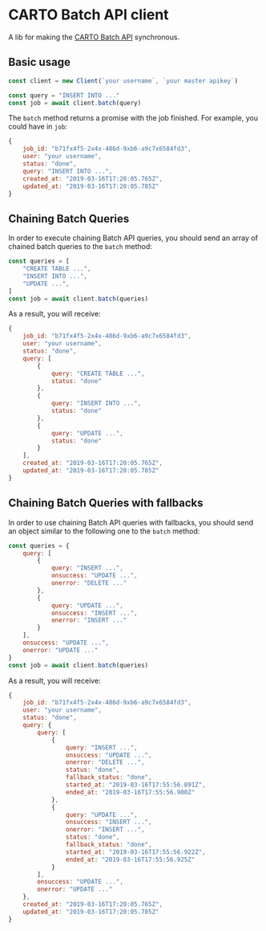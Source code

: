 # CARTO Batch API client

A lib for making the [CARTO Batch API](https://carto.com/developers/sql-api/guides/batch-queries) synchronous.


## Basic usage

```javascript
const client = new Client(`your username`, `your master apikey`)

const query = "INSERT INTO ..."
const job = await client.batch(query)
```

The `batch` method returns a promise with the job finished. For example, you could have in `job`:

```javascript
{
    job_id: "b71fx4f5-2x4x-486d-9xb6-a9c7x6584fd3",
    user: "your username",
    status: "done",
    query: "INSERT INTO ...",
    created_at: "2019-03-16T17:20:05.765Z",
    updated_at: "2019-03-16T17:20:05.785Z"
}
```


## Chaining Batch Queries

In order to execute chaining Batch API queries, you should send an array of chained batch queries to the `batch` method:

```javascript
const queries = [
    "CREATE TABLE ...",
    "INSERT INTO ...",
    "UPDATE ...",
]
const job = await client.batch(queries)
```

As a result, you will receive:
```javascript
{
    job_id: "b71fx4f5-2x4x-486d-9xb6-a9c7x6584fd3",
    user: "your username",
    status: "done",
    query: [
        {
            query: "CREATE TABLE ...",
            status: "done"
        },
        {
            query: "INSERT INTO ...",
            status: "done"
        },
        {
            query: "UPDATE ...",
            status: "done"
        }
    ],
    created_at: "2019-03-16T17:20:05.765Z",
    updated_at: "2019-03-16T17:20:05.785Z"
}
```


## Chaining Batch Queries with fallbacks

In order to use chaining Batch API queries with fallbacks, you should send an object similar to the following one to the `batch` method:

```javascript
const queries = {
    query: [
        {
            query: "INSERT ...",
            onsuccess: "UPDATE ...",
            onerror: "DELETE ..."
        },
        {
            query: "UPDATE ...",
            onsuccess: "INSERT ...",
            onerror: "INSERT ..."
        }
    ],
    onsuccess: "UPDATE ...",
    onerror: "UPDATE ..."
}
const job = await client.batch(queries)
```

As a result, you will receive:

```javascript
{
    job_id: "b71fx4f5-2x4x-486d-9xb6-a9c7x6584fd3",
    user: "your username",
    status: "done",
    query: {
        query: [
            {
                query: "INSERT ...",
                onsuccess: "UPDATE ...",
                onerror: "DELETE ...",
                status: "done",
                fallback_status: "done",
                started_at: "2019-03-16T17:55:56.891Z",
                ended_at: "2019-03-16T17:55:56.900Z"
            },
            {
                query: "UPDATE ...",
                onsuccess: "INSERT ...",
                onerror: "INSERT ...",
                status: "done",
                fallback_status: "done",
                started_at: "2019-03-16T17:55:56.922Z",
                ended_at: "2019-03-16T17:55:56.925Z"
            }
        ],
        onsuccess: "UPDATE ...",
        onerror: "UPDATE ..."
    },
    created_at: "2019-03-16T17:20:05.765Z",
    updated_at: "2019-03-16T17:20:05.785Z"
}
```

